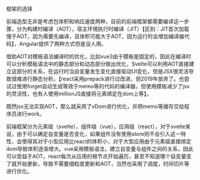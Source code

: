 框架的选择

前端选型无非是考虑包体积和响应速度两种，目前的前端框架都需要编译这一步骤，分为构建时编译（AOT），宿主环境执行时编译（JIT）【区别：JIT首次加载慢于AOT，因为需要先编译，且体积可能大于AOT，因为运行时会增加编译器代码】，Angular提供了两种方式但是没人用。

借助AOT对模板语法编译时的优化，比如vue3由于模板是固定的，因此在编译时可以分析模板语法中的静态部分和动态部分做出优化，Svelte可以利用AOT直接建立这部分的关系，在运行时当自变量发生变化直接驱动UI变化，但是JSX很灵活导致很难进行静态分析。【react采用prepack进行过改进，但2019年放弃了。也尝试过使用forget自动生成等效于memo等的代码的编译器，但使用模板减少了jsx的灵活性，也有人使用millionJS直接将元素绑定在dom上等】。

既然jsx无法实现AOT，那么就采用了vDom进行优化，并把memo等缓存交给程序员进行work。

前端框架分为元素级（svelte），组件级（vue），应用级（react），对于svelte来说，由于可以确定自变量是否变化，如果组件没有使用store则不会引入这一特性，会使得其对于小型应用比react的体积小，对于大型应用由于元素级直接绑定dom导致体积逐渐增大。vue采用模板语法，建立自变量与组件之间的关系，因此可以受益于AOT。react每次从应用的根节点开始遍历，甚至不知道哪个自变量变了就开始更新，导致不需要细粒度更新和AOT，当然也采用了调度，时间切片等进行优化。